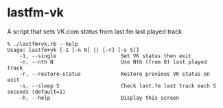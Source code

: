 lastfm-vk
=========

A script that sets VK.com status from last.fm last played track

```
% ./lastfm+vk.rb --help
Usage: lastfm+vk [-1 [-n N] || [-r] [-s S]]
    -1, --single                     Set VK status then exit
    -n, --nth N                      Use Nth (from 0) last played track
    -r, --restore-status             Restore previous VK status on exit
    -s, --sleep S                    Check last.fm last track each S seconds (default=1)
    -h, --help                       Display this screen
```
